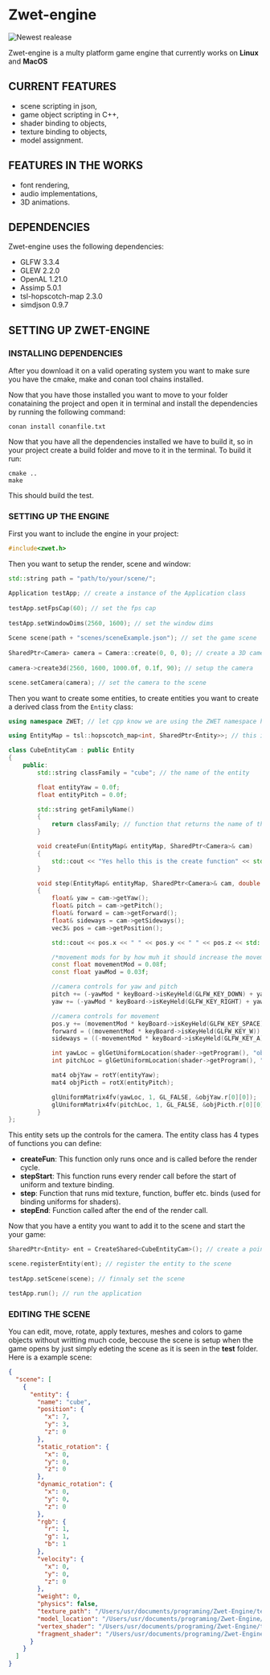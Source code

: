 Zwet-engine
=======

![Newest realease](https://img.shields.io/github/v/release/tevzi2/Zwet-engine?include_prereleases)

Zwet-engine is a multy platform game engine that currently works on **Linux** and **MacOS**


## CURRENT FEATURES

* scene scripting in json,
* game object scripting in C++,
* shader binding to objects,
* texture binding to objects,
* model assignment.


## FEATURES IN THE WORKS

* font rendering,
* audio implementations,
* 3D animations.


## DEPENDENCIES

Zwet-engine uses the following dependencies:

* GLFW 3.3.4
* GLEW 2.2.0
* OpenAL 1.21.0
* Assimp 5.0.1
* tsl-hopscotch-map 2.3.0
* simdjson 0.9.7


## SETTING UP ZWET-ENGINE

### INSTALLING DEPENDENCIES

After you download it on a valid operating system you want to make sure you have the cmake, make and conan tool chains installed.

Now that you have those installed you want to move to your folder conataining the project and open it in terminal and install the dependencies by running the following command:

 ```
 conan install conanfile.txt
 ```
Now that you have all the dependencies installed we have to build it, so in your project create a build folder and move to it in the terminal. To build it run:

```
cmake ..
make
```
This should build the test.

### SETTING UP THE ENGINE

First you want to include the engine in your project:

```cpp
#include<zwet.h>
```

Then you want to setup the render, scene and window:

```cpp
std::string path = "path/to/your/scene/";

Application testApp; // create a instance of the Application class
    
testApp.setFpsCap(60); // set the fps cap
    
testApp.setWindowDims(2560, 1600); // set the window dims
    
Scene scene(path + "scenes/sceneExample.json"); // set the game scene
    
SharedPtr<Camera> camera = Camera::create(0, 0, 0); // create a 3D camera
    
camera->create3d(2560, 1600, 1000.0f, 0.1f, 90); // setup the camera

scene.setCamera(camera); // set the camera to the scene
```

Then you want to create some entities, to create entities you want to create a derived class from the `Entity` class:

```cpp
using namespace ZWET; // let cpp know we are using the ZWET namespace here

using EntityMap = tsl::hopscotch_map<int, SharedPtr<Entity>>; // this is just to make some things easier

class CubeEntityCam : public Entity
{
    public:
        std::string classFamily = "cube"; // the name of the entity

        float entityYaw = 0.0f;
        float entityPitch = 0.0f;

        std::string getFamilyName()
        {
            return classFamily; // function that returns the name of the entity
        }

        void createFun(EntityMap& entityMap, SharedPtr<Camera>& cam)
        {
            std::cout << "Yes hello this is the create function" << std::endl;
        }

        void step(EntityMap& entityMap, SharedPtr<Camera>& cam, double delta)
        {
            float& yaw = cam->getYaw();
            float& pitch = cam->getPitch();
            float& forward = cam->getForward();
            float& sideways = cam->getSideways();
            vec3& pos = cam->getPosition();

            std::cout << pos.x << " " << pos.y << " " << pos.z << std::endl;

            /*movement mods for by how muh it should increase the movement speed*/
            const float movementMod = 0.08f;
            const float yawMod = 0.03f;

            //camera controls for yaw and pitch
            pitch += (-yawMod * keyBoard->isKeyHeld(GLFW_KEY_DOWN) + yawMod * keyBoard->isKeyHeld(GLFW_KEY_UP));
            yaw += (-yawMod * keyBoard->isKeyHeld(GLFW_KEY_RIGHT) + yawMod * keyBoard->isKeyHeld(GLFW_KEY_LEFT));

            //camera controls for movement
            pos.y += (movementMod * keyBoard->isKeyHeld(GLFW_KEY_SPACE)) + (-movementMod * keyBoard->isKeyHeld(GLFW_KEY_LEFT_SHIFT));
            forward = ((movementMod * keyBoard->isKeyHeld(GLFW_KEY_W)) + (-movementMod * keyBoard->isKeyHeld(GLFW_KEY_S)));
            sideways = ((-movementMod * keyBoard->isKeyHeld(GLFW_KEY_A)) + (movementMod * keyBoard->isKeyHeld(GLFW_KEY_D)));

            int yawLoc = glGetUniformLocation(shader->getProgram(), "objYaw");
            int pitchLoc = glGetUniformLocation(shader->getProgram(), "objPitch");

            mat4 objYaw = rotY(entityYaw);
            mat4 objPicth = rotX(entityPitch);

            glUniformMatrix4fv(yawLoc, 1, GL_FALSE, &objYaw.r[0][0]);
            glUniformMatrix4fv(pitchLoc, 1, GL_FALSE, &objPicth.r[0][0]);
        }
};
```
This entity sets up the controls for the camera. The entity class has 4 types of functions you can define:
* **createFun**: This function only runs once and is called before the render cycle.
* **stepStart**: This function runs every render call before the start of uniform and texture binding.
* **step**: Function that runs mid texture, function, buffer etc. binds (used for binding uniforms for shaders).
* **stepEnd**: Function called after the end of the render call.

Now that you have a entity you want to add it to the scene and start the your game:
```cpp
SharedPtr<Entity> ent = CreateShared<CubeEntityCam>(); // create a pointer to the class

scene.registerEntity(ent); // register the entity to the scene
    
testApp.setScene(scene); // finnaly set the scene

testApp.run(); // run the application
```


### EDITING THE SCENE

You can edit, move, rotate, apply textures, meshes and colors to game objects without writting much code, becouse the scene is setup when the game opens by just simply edeting the scene as it is seen in the **test** folder. Here is a example scene:

```json
{
  "scene": [
    {
      "entity": {
        "name": "cube",
        "position": {
          "x": 7,
          "y": 3,
          "z": 0
        },
        "static_rotation": {
          "x": 0,
          "y": 0,
          "z": 0
        },
        "dynamic_rotation": {
          "x": 0,
          "y": 0,
          "z": 0
        },
        "rgb": {
          "r": 1,
          "g": 1,
          "b": 1
        },
        "velocity": {
          "x": 0,
          "y": 0,
          "z": 0
        },
        "weight": 0,
        "physics": false,
        "texture_path": "/Users/usr/documents/programing/Zwet-Engine/test/resources/textures/lol.jpg",
        "model_location": "/Users/usr/documents/programing/Zwet-Engine/test/resources/models/cube2.obj",
        "vertex_shader": "/Users/usr/documents/programing/Zwet-Engine/test/resources/shaders/vertCube.glsl",
        "fragment_shader": "/Users/usr/documents/programing/Zwet-Engine/test/resources/shaders/frag.glsl"
      }
    }
  ]
}
```
